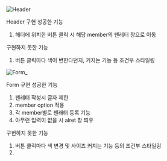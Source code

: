 ![Header](https://github.com/heeneeee/fan-letter-app/assets/144337252/46a417bd-600b-46e3-9e0c-090e001b7647)

Header
구현 성공한 기능
1. 헤더에 위치한 버튼 클릭 시 해당 member의 팬레터 창으로 이동
   
구현하지 못한 기능
1. 버튼 클릭마다 색이 변한다던지, 커지는 기능 등 조건부 스타일링


![Form_](https://github.com/heeneeee/fan-letter-app/assets/144337252/baa62b02-116b-4eeb-a1fa-2b9097bf30d3)

Form
구현 성공한 기능
1. 팬레터 작성시 글자 제한
2. member option 적용
3. 각 member별로 팬래터 등록 기능
4. 아무런 입력이 없을 시 alret 창 띄우
   
구현하지 못한 기능
1. 버튼 클릭마다 색 변경 및 사이즈 커지는 기능 등의 조건부 스타일링
2. 
